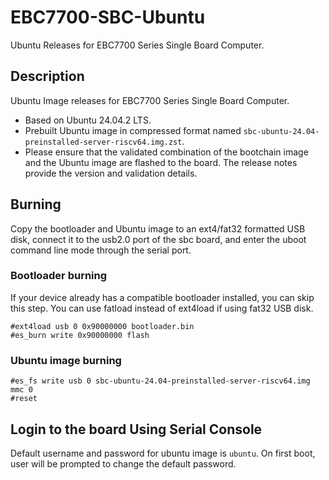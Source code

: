 # EBC7700-SBC-Ubuntu
Ubuntu Releases for EBC7700 Series Single Board Computer.

## Description

Ubuntu Image releases for EBC7700 Series Single Board Computer.
- Based on Ubuntu 24.04.2 LTS.
- Prebuilt Ubuntu image in compressed format named `sbc-ubuntu-24.04-preinstalled-server-riscv64.img.zst`.
- Please ensure that the validated combination of the bootchain image and the Ubuntu image are flashed to the board. The release notes provide the version and validation details.

## Burning
Copy the bootloader and Ubuntu image to an ext4/fat32 formatted USB disk, connect it to the usb2.0 port of the sbc board, and enter the uboot command line mode through the serial port.

### Bootloader burning

If your device already has a compatible bootloader installed, you can skip this step. You can use fatload instead of ext4load if using fat32 USB disk.

    #ext4load usb 0 0x90000000 bootloader.bin
    #es_burn write 0x90000000 flash

### Ubuntu image burning

    #es_fs write usb 0 sbc-ubuntu-24.04-preinstalled-server-riscv64.img mmc 0
    #reset

## Login to the board Using Serial Console

Default username and password for ubuntu image is `ubuntu`.
On first boot, user will be prompted to change the default password.
